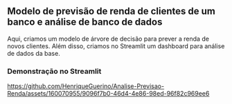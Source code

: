 ## Modelo de previsão de renda de clientes de um banco e análise de banco de dados
Aqui, criamos um modelo de árvore de decisão para prever a renda de novos clientes. Além disso, criamos no Streamlit um dashboard para análise de dados da base.

### Demonstração no Streamlit
https://github.com/HenriqueGuerino/Analise-Previsao-Renda/assets/160070955/9096f7b0-46d4-4e86-98ed-96f82c969ee6

